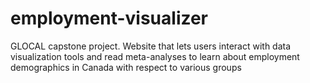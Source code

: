 # employment-visualizer
GLOCAL capstone project. Website that lets users interact with data visualization tools and read meta-analyses to learn about employment demographics in Canada with respect to various groups
